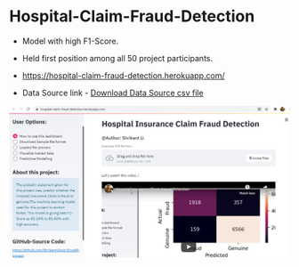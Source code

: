# Hospital-Claim-Fraud-Detection

* Model with high F1-Score.
* Held first position among all 50 project participants.
 
* https://hospital-claim-fraud-detection.herokuapp.com/

* Data Source link - [Download Data Source csv file](https://drive.google.com/file/d/14PsuKWFvZeBkv_B-AsAZB8fVNPMFmaF7/view?usp=sharing)


![](https://github.com/ShrikantUppin/Hospital-Claim-Fraud-Detection/blob/main/heroku_app_image.png?raw=true)

